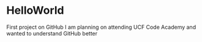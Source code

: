 # HelloWorld
First project on GitHub
I am planning on attending UCF Code Academy and wanted to understand GitHub better
